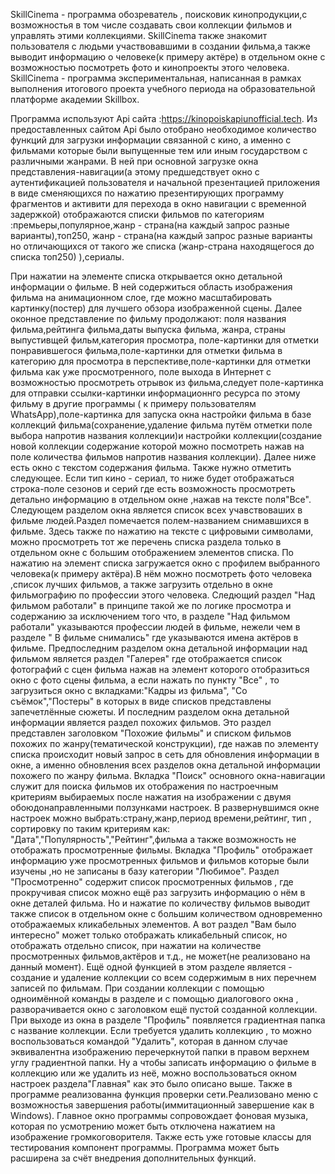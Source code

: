 SkillCinema - программа обозреватель , поисковик кинопродукции,с возможностья в том числе создавать свои коллекции фильмов и управлять этими коллекциями.
SkillCinema также знакомит пользователя с людьми участвовавшими в создании фильма,а также выводит информацию о человеке(к примеру актёре) в отдельном окне с возможностью посмотреть фото и кинопроекты этого человека.
SkillCinema -  программа экспериментальная, написанная в рамках выполнения итогового проекта учебного периода на образовательной платформе академии Skillbox.

Программа используют Api сайта :https://kinopoiskapiunofficial.tech. Из предоставленных сайтом Api было отобрано необходимое количество функций для загрузки
информации связанной с кино, а именно  с фильмами которые были выпущенные тем или иным государством с различными жанрами.
В ней при основной загрузке окна представления-навигации(а этому предшедствует окно с аутентификацией пользователя и начальной презентацией приложения в виде сменяющихся по нажатию презентирующих программу фрагментов и  активити  для перехода в окно навигации с временной задержкой) отображаются списки фильмов по категориям :премьеры,популярное,жанр - страна(на каждый запрос разные варианты),топ250, 
жанр - страна(на каждый запрос разные варианты но отличающихся от такого же списка (жанр-страна находящегося до списка топ250) ),сериалы.

При нажатии на элементе списка открывается окно детальной информации о фильме. В ней содержиться область изображения фильма на анимационном слое, 
где можно масштабировать картинку(постер) для лучшего обзора изображенной сцены. Далее оконное представление по фильму продолжают: поля названия фильма,рейтинга фильма,даты выпуска фильма, жанра,
страны выпустивщей фильм,категория просмотра, поле-картинки для отметки понравившегося фильма,поле-картинки для отметки  фильма в категорию для просмотра в перспективе,поле-картинки для отметки  фильма как уже просмотренного, поле выхода в Интернет с возможностью просмотреть отрывок из фильма,следует поле-картинка 
для отправки ссылки-картинки информационнго ресурса по этому фильму в другие программы ( к примеру пользователям WhatsApp),поле-картинка для запуска окна настройки фильма в базе коллекций фильма(сохранение,удаление фильма путём отметки поле выбора напротив названия коллекции)и настройки коллекции(создание новой коллекции содержание которой можно посмотреть нажав на поле количества фильмов напротив названия коллекции).
Далее ниже есть окно  с текстом содержания фильма. Также нужно отметить следующее. Если тип кино - сериал, то ниже будет отображаться строка-поле сезонов и серий где есть возможность просмотреть детально информацию в отдельном окне ,нажав на тексте поля"Все".
Следующем разделом окна является список всех учавствоваших в фильме людей.Раздел  помечается полем-названием  снимавшихся в фильме. Здесь также по нажатию на тексте с цифровыми символами, можно просмотреть тот же перечень списка раздела только в отдельном окне с большим отображением элементов списка. По нажатию на элемент списка загружается окно с профилем выбранного человека(к примеру актёра).В нём можно посмотреть фото человека ,список лучших фильмов, а также загрузить отдельно в окне фильмографию по профессии этого человека. 
Следющий раздел "Над фильмом работали" в принципе такой же по логике просмотра и содержанию за исключением того что, в разделе  "Над фильмом работали" указываются профессии людей в фильме, нежели чем в разделе " В фильме снимались" где указываются имена актёров в фильме.
Предпоследним разделом окна детальной информации над фильмом является раздел "Галерея" где отображается список фотографий с сцен фильма нажав на элемент которого отобразиться окно с фото сцены фильма, а если нажать по пункту "Все" , то загрузиться окно с вкладками:"Кадры из фильма", "Со съёмок","Постеры" в которых в виде списков представлены запечетлённые сюжеты.
И последним разделом окна детальной информации является раздел похожих фильмов. Это раздел представлен заголовком "Похожие фильмы" и списком фильмов похожих по жанру(тематической конструкции), где нажав по элементу списка происходит новый запрос в сеть для обновления информации в окне, а именно обновления всех разделов окна детальной информации похожего по жанру фильма.
Вкладка "Поиск" основного окна-навигации служит для поиска фильмов их отображения по настроечным критериям выбираемых после нажатия на изображении с двумя обоюдонаправленными ползунками настроек.  В развернувшимся окне настроек можно выбрать:страну,жанр,период времени,рейтинг, тип , сортировку по таким критериям как: "Дата","Популярность","Рейтинг",фильма а также возможность не отображать просмотренные фильмы.
Вкладка "Профиль" отображает информацию уже просмотренных фильмов и фильмов которые были изучены ,но не записаны в базу категории "Любимое".
Раздел "Просмотренно" содержит список просмотренных фильмов , где прокручивая список можно ещё раз загрузить информацию о нём в окне деталей фильма.
Но и нажатие по количеству фильмов выводит также список в отдельном окне с большим количеством одновременно отображаемых кликабельных элементов.
А вот раздел "Вам было интересно" может только отображать кликабельный список, но отображать отдельно список, при нажатии на количестве просмотренных фильмов,актёров и т.д., не может(не реализовано на данный момент).
Ещё одной функцией в этом разделе является - создание и удаление коллекции со всем содержимым в них перечнем записей по фильмам.
При создании коллекции с помощью одноимённой команды в разделе и с помощью диалогового окна , разворачивается окно с заголовком ещё пустой созданной коллекции.
При выходе из окна в разделе "Профиль" появляется градиентная папка с название коллекции. Если требуется удалить коллекцию , то можно воспользоваться командой "Удалить", которая в данном случае эквивалентна изображению перечеркнутой папки в правом верхнем углу градиентной папки.
Ну а чтобы записать информацию о фильме в коллекцию или же удалить из неё, можно воспользоваться окном настроек раздела"Главная" как это было описано выше.
Также в программе реализованна функция проверки сети.Реализовано меню с возможностья завершения работы(иммитационный завершение как в Windows).
Главное окно программы сопровождает фоновая музыка, которая по усмотрению может быть отключена нажатием на изображение громкоговорителя.
Также есть уже готовые классы для тестирования компонент программы.
Программа может быть расширена  за счёт внедрения дополнительных функций.

